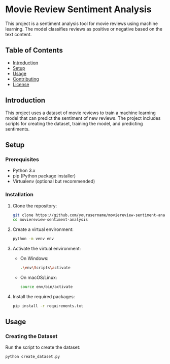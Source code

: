 # Movie Review Sentiment Analysis

This project is a sentiment analysis tool for movie reviews using machine learning. The model classifies reviews as positive or negative based on the text content.

## Table of Contents

- [Introduction](#introduction)
- [Setup](#setup)
- [Usage](#usage)
- [Contributing](#contributing)
- [License](#license)

## Introduction

This project uses a dataset of movie reviews to train a machine learning model that can predict the sentiment of new reviews. The project includes scripts for creating the dataset, training the model, and predicting sentiments.

## Setup

### Prerequisites

- Python 3.x
- pip (Python package installer)
- Virtualenv (optional but recommended)

### Installation

1. Clone the repository:

    ```sh
    git clone https://github.com/yourusername/moviereview-sentiment-analysis.git
    cd moviereview-sentiment-analysis
    ```

2. Create a virtual environment:

    ```sh
    python -m venv env
    ```

3. Activate the virtual environment:

    - On Windows:

      ```sh
      .\env\Scripts\activate
      ```

    - On macOS/Linux:

      ```sh
      source env/bin/activate
      ```

4. Install the required packages:

    ```sh
    pip install -r requirements.txt
    ```

## Usage

### Creating the Dataset

Run the script to create the dataset:

```sh
python create_dataset.py
